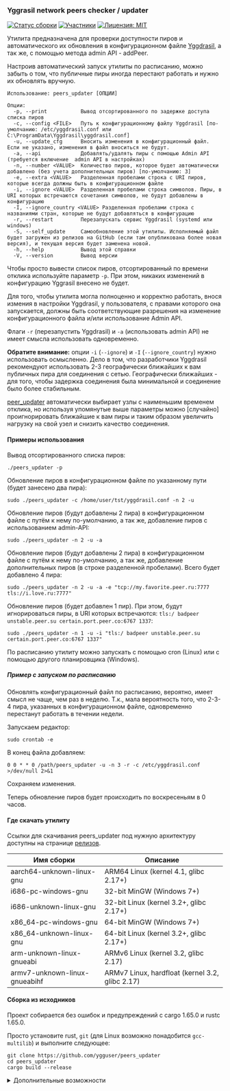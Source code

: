 ### Yggrasil network peers checker / updater

[![Статус сборки](https://github.com/ygguser/peers_updater/actions/workflows/Build+Release.yml/badge.svg)](https://github.com/ygguser/peers_updater/actions/workflows/Build+Release.yml) 
[![Участники](https://img.shields.io/github/contributors/ygguser/peers_updater?label=%D0%A3%D1%87%D0%B0%D1%81%D1%82%D0%BD%D0%B8%D0%BA%D0%B8)](https://github.com/ygguser/peers_updater/graphs/contributors)
[![Лицензия: MIT](https://img.shields.io/github/license/ygguser/peers_updater?label=%D0%9B%D0%B8%D1%86%D0%B5%D0%BD%D0%B7%D0%B8%D1%8F)](/LICENSE)

Утилита предназначена для проверки доступности пиров и автоматического их обновления в конфигурационном файле [Yggdrasil](https://yggdrasil-network.github.io/), а так же, с помощью метода admin API - addPeer.

Настроив автоматический запуск утилиты по расписанию, можно забыть о том, что публичные пиры иногда перестают работать и нужно их обновлять вручную.

```
Использование: peers_updater [ОПЦИИ]

Опции:
  -p, --print           Вывод отсортированного по задержке доступа списка пиров
  -c, --config <FILE>   Путь к конфигурационному файлу Yggdrasil [по-умолчанию: /etc/yggdrasil.conf или C:\ProgramData\Yggdrasil\yggdrasil.conf]
  -u, --update_cfg      Вносить изменения в конфигурационный файл. Если не указано, изменения в файл вноситься не будут.
  -a, --api             Добавлять/удалять пиры с помощью Admin API (требуется включение  admin API в настройках)
  -n, --number <VALUE>  Количество пиров, которое будет автоматически добавлено (без учета дополнительных пиров) [по-умолчанию: 3]
  -e, --extra <VALUE>   Разделенная пробелами строка с URI пиров, которые всегда должны быть в конфигурационном файле
  -i, --ignore <VALUE>  Разделенная пробелами строка символов. Пиры, в URI которых встречаются сочетания символов, не будут добавлены в конфигурацию
  -I, --ignore_country <VALUE> Разделенная пробелами строка с названиями стран, которые не будут добавляться в конфигурацию
  -r, --restart         Перезапускать сервис Yggdrasil (systemd или windows)
  -S, --self_update     Самообновление этой утилиты. Исполняемый файл будет загружен из релизов на GitHub (если там опубликована более новая версия), и текущая версия будет заменена новой.
  -h, --help            Вывод этой справки
  -V, --version         Вывод версии
```

Чтобы просто вывести список пиров, отсортированный по времени отклика используйте параметр `-p`. При этом, никаких изменений в конфигурацию Yggrasil внесено не будет. 

Для того, чтобы утилита могла полноценно и корректно работать, внося измения в настройки Yggdrasil, у пользователя, с правами которого она запускается, должны быть соответствующие разрешения на изменение конфигурационного файла и/или использование Admin API.

Флаги `-r` (перезапустить Yggdrasil) и `-a` (использовать admin API) не имеет смысла использовать одновременно.

**Обратите внимание:** опции `-i` (`--ignore`) и `-I` (`--ignore_country`) нужно использовать осмысленно. Дело в том, что разработчики Yggdrasil рекомендуют использовать 2-3 географически ближайших к вам публичных пира для соединения с сетью. Географически ближайших - для того, чтобы задержка соединения была минимальной и соединение было более стабильным.

[peer_updater](https://github.com/ygguser/peers_updater) автоматически выбирает узлы с наименьшим временем отклика, но используя упомянутые выше параметры можно [случайно] проигнорировать ближайшие к вам пиры и таким образом увеличить нагрузку на свой узел и снизить качество соединения.

#### Примеры использования

Вывод отсортированного списка пиров:

```
./peers_updater -p
```

Обновление пиров в конфигурационном файле по указанному пути (будет занесено два пира):

```
sudo ./peers_updater -c /home/user/tst/yggdrasil.conf -n 2 -u
```

Обновление пиров (будут добавлены 2 пира) в конфигурационном файле с путём к нему по-умолчанию, а так же, добавление пиров с использованием admin-API:

```
sudo ./peers_updater -n 2 -u -a
```

Обновление пиров (будут добавлены 2 пира) в конфигурационном файле с путём к нему по-умолчанию, а так же, добавление дополнительных пиров (в строке разделенной пробелами). Всего будет добавлено 4 пира:

```
sudo ./peers_updater -n 2 -u -a -e "tcp://my.favorite.peer.ru:7777 tls://i.love.ru:7777"
```

Обновление пиров (будет добавлен 1 пир). При этом, будут игнорироваться пиры, в URI которых встречаются: `tls:/ badpeer unstable.peer.su certain.port.peer.co:6767 1337`:

```
sudo ./peers_updater -n 1 -u -i "tls:/ badpeer unstable.peer.su certain.port.peer.co:6767 1337"
```

По расписанию утилиту можно запускать с помощью cron (Linux) или с помощью другого планировщика (Windows). 

##### Пример с запуском по расписанию
Обновлять конфигурационный файл по расписанию, вероятно, имеет смысл не чаще, чем раз в неделю. Т.к., мала вероятность того, что 2-3-4 пира, указанных в конфигурационном файле, одновременно перестанут работать в течении недели.

Запускаем редактор:
```
sudo crontab -e
```

В конец файла добавляем:
```
0 0 * * 0 /path/peers_updater -u -n 3 -r -c /etc/yggdrasil.conf >/dev/null 2>&1
```
Сохраняем изменения.

Теперь обновление пиров будет происходить по воскресеньям в 0 часов.

#### Где скачать утилиту

Ссылки для скачивания peers_updater под нужную архитектуру доступны на странице [релизов](https://github.com/ygguser/peers_updater/releases).

| Имя сборки	| Описание |
| -- | -- |
| aarch64-unknown-linux-gnu |	ARM64 Linux (kernel 4.1, glibc 2.17+) |
| i686-pc-windows-gnu |	32-bit MinGW (Windows 7+) |
| i686-unknown-linux-gnu |	32-bit Linux (kernel 3.2+, glibc 2.17+) |
| x86_64-pc-windows-gnu	| 64-bit MinGW (Windows 7+) |
| x86_64-unknown-linux-gnu |	64-bit Linux (kernel 3.2+, glibc 2.17+) |
| arm-unknown-linux-gnueabi	| ARMv6 Linux (kernel 3.2, glibc 2.17) |
| armv7-unknown-linux-gnueabihf	| ARMv7 Linux, hardfloat (kernel 3.2, glibc 2.17) |

#### Сборка из исходников

Проект собирается без ошибок и предупреждений с cargo 1.65.0 и rustc 1.65.0.

Просто установите rust, `git` (для Linux возможно понадобится `gcc-multilib`) и выполните следующее:

```
git clone https://github.com/ygguser/peers_updater
cd peers_updater
cargo build --release
```

<details><summary>Дополнительные возможности</summary>

##### Настройка функционала при сборке

По-умолчанию, проект соберется со всем описанным выше функционалом, однако есть возможность отключить ненужные вам функции и тем самым немного снизить размер исполняемого файла.

Пример: 

```
cargo build --release --no-default-features --features "update_cfg self_updating"
```

Возможные значения параметра features:

- `updating_cfg` - обновление конфигурационного файла Yggdrasil
- `using_api` - использование API для обновления пиров
- `self_updating` - возможность самообновления

Так выглядит справка по параметрам программы, собранной с опцией `--no-default-features`:

```
Usage: peers_updater [OPTIONS]

Options:
  -p, --print                   Print the peers sorted by latency. When using this parameter, all other parameters will be ignored.
  -i, --ignore <VALUE>          A space-separated string of characters. Peers whose URIs contain combinations of this characters will not be added to the configuration
  -I, --ignore_country <VALUE>  A space-separated string containing the names of countries that will not be added to the configuration
  -h, --help                    Print help
  -V, --version                 Print version
```
</details>
